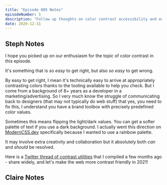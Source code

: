 ```yaml
---
title: "Episode 005 Notes"
episodeNumber: 5
description: "Follow up thoughts on color contrast accessibility and our 2021 resolutions."
date: 2020-12-31
---
```


## Steph Notes

I hope you picked up on our enthusiasm for the topic of color contrast in this episode.

It's something that is _so easy_ to get right, but also _so easy_ to get wrong.

By easy to get right, I mean it's technically easy to arrive at appropriately contrasting colors thanks to the tooling available to help you check. But I come from a background of 8+ years as a developer in a marketing/advertising. So I very much know the struggle of communicating back to designers (that may not typically do web stuff) that yes, you need to fix this, I understand you have a brand toolbox with precisely predefined color values.

Sometimes this means flipping the light/dark values. You can get a softer palette of text if you use a dark background. I actually went this direction on [ModernCSS.dev](https://moderncss.dev) specifically because I wanted to use a rainbow palette.

It may involve extra creativity and collaboration but it absolutely both _can_ and _should_ be resolved.

Here is a [Twitter thread of contrast utilities](https://twitter.com/5t3ph/status/1319638231152021505) that I compiled a few months ago - share widely, and let's make the web more contrast friendly in 2021!

## Claire Notes
